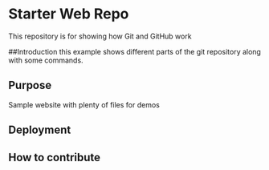 # Starter Web Repo

This repository is for showing how Git and GitHub work

##Introduction
this example shows different parts of the git repository along with some commands.

## Purpose

Sample website with plenty of files for demos

## Deployment

## How to contribute
